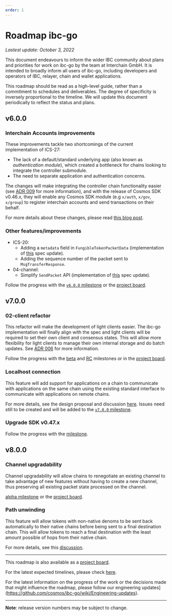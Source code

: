 ```yaml
---
order: 1
---
```


# Roadmap ibc-go

_Lastest update: October 3, 2022_

This document endeavours to inform the wider IBC community about plans and priorities for work on ibc-go by the team at Interchain GmbH. It is intended to broadly inform all users of ibc-go, including developers and operators of IBC, relayer, chain and wallet applications.

This roadmap should be read as a high-level guide, rather than a commitment to schedules and deliverables. The degree of specificity is inversely proportional to the timeline. We will update this document periodically to reflect the status and plans.

## v6.0.0

### Interchain Accounts improvements

These improvements tackle two shortcomings of the current implementation of ICS-27:

- The lack of a default/standard underlying app (also known as _authentication module_), which created a bottleneck for chains looking to integrate the controller submodule.
- The need to separate application and authentication concerns.

The changes will make integrating the controller chain functionality easier (see [ADR 009](../architecture/adr-009-v6-ics27-msgserver.md) for more information), and with the release of Cosmos SDK v0.46.x, they will enable any Cosmos SDK module (e.g `x/auth`, `x/gov`, `x/group`) to register interchain accounts and send transactions on their behalf. 

For more details about these changes, please read [this blog post](https://medium.com/the-interchain-foundation/ibc-go-v6-changes-to-interchain-accounts-f9996449d782).

### Other features/improvements

- ICS-20:
  - Adding a `metadata` field in `FungibleTokenPacketData` (implementation of [this](https://github.com/cosmos/ibc/pull/842) spec update).
  - Adding the sequence number of the packet sent to `MsgTransferResponse`.
- 04-channel:
  - Simplify `SendPacket` API (implementation of [this](https://github.com/cosmos/ibc/pull/731) spec update).

Follow the progress with the [`v6.0.0` milestone](https://github.com/cosmos/ibc-go/milestone/35) or the [project board](https://github.com/orgs/cosmos/projects/7/views/23).

## v7.0.0

### 02-client refactor

This refactor will make the development of light clients easier. The ibc-go implementation will finally align with the spec and light clients will be required to set their own client and consensus states. This will allow more flexibility for light clients to manage their own internal storage and do batch updates. See [ADR 006](../architecture/adr-006-02-client-refactor.md) for more information.

Follow the progress with the [beta](https://github.com/cosmos/ibc-go/milestone/25) and [RC](https://github.com/cosmos/ibc-go/milestone/27) milestones or in the [project board](https://github.com/orgs/cosmos/projects/7/views/14).

### Localhost connection

This feature will add support for applications on a chain to communicate with applications on the same chain using the existing standard interface to communicate with applications on remote chains.

For more details, see the design proposal and discussion [here](https://github.com/cosmos/ibc-go/discussions/2191). Issues need still to be created and will be added to the [`v7.0.0` milestone](https://github.com/cosmos/ibc-go/milestone/34).

### Upgrade SDK v0.47.x

Follow the progress with the [milestone](https://github.com/cosmos/ibc-go/milestone/36).

## v8.0.0

### Channel upgradability

Channel upgradability will allow chains to renegotiate an existing channel to take advantage of new features without having to create a new channel, thus preserving all existing packet state processed on the channel.

[alpha milestone](https://github.com/cosmos/ibc-go/milestone/29) or the [project board](https://github.com/orgs/cosmos/projects/7/views/17).

### Path unwinding

This feature will allow tokens with non-native denoms to be sent back automatically to their native chains before being sent to a final destination chain. This will allow tokens to reach a final destination with the least amount possible of hops from their native chain.

For more details, see this [discussion](https://github.com/cosmos/ibc/discussions/824).

---

This roadmap is also available as a [project board](https://github.com/orgs/cosmos/projects/7/views/25).

For the latest expected timelines, please check [here](https://github.com/cosmos/ibc-go/wiki/Release-timeline).

For the latest information on the progress of the work or the decisions made that might influence the roadmap, please follow our engineering updates](https://github.com/cosmos/ibc-go/wiki/Engineering-updates).

---

**Note**: release version numbers may be subject to change.